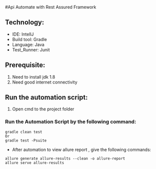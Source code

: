 #Api Automate with Rest Assured Framework
## Technology:
- IDE: IntelIJ
- Build tool: Gradle
- Language: Java
- Test_Runner: Junit

## Prerequisite:
1. Need to install jdk 1.8
2. Need good internet connectivity

## Run the automation script:
1. Open cmd to the project folder
### Run the Automation Script by the following command:
```
gradle clean test
Or
gradle test -Psuite
````
 * After automation to view allure report , give the following commands:
```
allure generate allure-results --clean -o allure-report
allure serve allure-results
```
<!--
## Report View & Screen Rec.
![Rest_api_image](https://user-images.githubusercontent.com/93866513/166152866-ec568474-6bcc-4d20-a6b9-154268be21b9.jpg) -->
